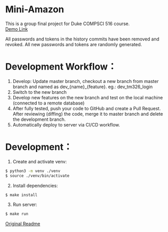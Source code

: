 # Mini-Amazon
This is a group final project for Duke COMPSCI 516 course.   
[Demo Link](http://vcm.tinchun.top:5000)

All passwords and tokens in the history commits have been removed and revoked. All new passwords and tokens are randomly generated.  
# Development Workflow：
1. Develop: Update master branch, checkout a new branch from master branch and named as dev_{name}\_{feature}. eg.: dev_tm326_login
1. Switch to the new branch
1. Develop new features on the new branch and test on the local machine (connected to a remote database)
1. After fully tested, push your code to GitHub and create a Pull Request. After reviewing (diffing) the code, merge it to master branch and delete the development branch.
1. Automatically deploy to server via CI/CD workflow.

# Development：

1. Create and activate venv:
```bash
$ python3 -m venv ./venv
$ source ./venv/bin/activate
```
2. Install dependencies:
```bash
$ make install
```

3. Run server:
```bash
$ make run
```

[Original Readme](./Desc.md)